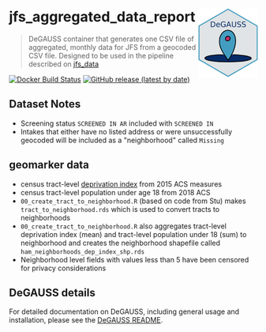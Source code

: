 # jfs_aggregated_data_report <a href='https://degauss-org.github.io/DeGAUSS/'><img src='DeGAUSS_hex.png' align="right" height="138.5" /></a>

> DeGAUSS container that generates one CSV file of aggregated, monthly data for JFS from a geocoded CSV file. Designed to be used in the pipeline described on [jfs_data](https://github.com/degauss-org/jfs_data)

[![Docker Build Status](https://img.shields.io/docker/automated/degauss/jfs_aggregated_data_report)](https://hub.docker.com/repository/docker/degauss/jfs_aggregated_data_report/tags)
[![GitHub release (latest by date)](https://img.shields.io/github/v/release/degauss-org/jfs_aggregated_data_report)](https://github.com/degauss-org/jfs_aggregated_data_report/releases)

## Dataset Notes

- Screening status `SCREENED IN AR` included with `SCREENED IN`
- Intakes that either have no listed address or were unsuccessfully geocoded will be included as a "neighborhood" called `Missing`

## geomarker data

- census tract-level [deprivation index](https://geomarker.io/dep_index/) from 2015 ACS measures
- census tract-level population under age 18 from 2018 ACS
- `00_create_tract_to_neighborhood.R` (based on code from Stu) makes `tract_to_neighborhood.rds` which is used to convert tracts to neighborhoods
- `00_create_tract_to_neighborhood.R` also aggregates tract-level deprivation index (mean) and tract-level population under 18 (sum) to neighborhood and creates the neighborhood shapefile called `ham_neighborhoods_dep_index_shp.rds`
- Neighborhood level fields with values less than 5 have been censored for privacy considerations

## DeGAUSS details

For detailed documentation on DeGAUSS, including general usage and installation, please see the [DeGAUSS README](https://degauss.org/).
